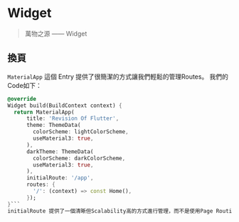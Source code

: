 # Widget  #

> 萬物之源 —— Widget

##  換頁  ##

`MaterialApp` 這個 Entry 提供了很簡潔的方式讓我們輕鬆的管理Routes。
我們的Code如下：
```dart
@override
Widget build(BuildContext context) {
  return MaterialApp(
      title: 'Revision Of Flutter',
      theme: ThemeData(
        colorScheme: lightColorScheme,
        useMaterial3: true,
      ),
      darkTheme: ThemeData(
        colorScheme: darkColorScheme,
        useMaterial3: true,
      ),
      initialRoute: '/app',
      routes: {
        '/': (context) => const Home(),
      });
}```
initialRoute 提供了一個清晰但Scalability高的方式進行管理，而不是使用Page Routing
